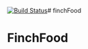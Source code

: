 [![Build Status](https://travis-ci.org/jefsantos/realbeauty-api.svg?branch=master)](https://travis-ci.org/jefsantos/realbeauty-api)# finchFood
# FinchFood
